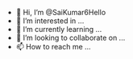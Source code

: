 - 👋 Hi, I’m @SaiKumar6Hello
- 👀 I’m interested in ...
- 🌱 I’m currently learning ...
- 💞️ I’m looking to collaborate on ...
- 📫 How to reach me ...

<!---
SaiKumar6Hello/SaiKumar6Hello is a ✨ special ✨ repository because its `README.md` (this file) appears on your GitHub profile.
You can click the Preview link to take a look at your changes.
--->
